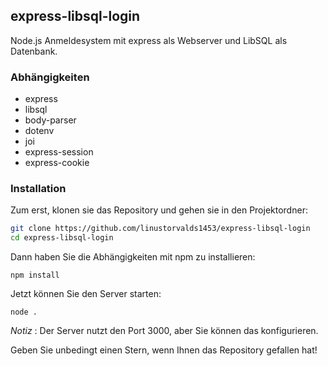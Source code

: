 ## express-libsql-login

Node.js Anmeldesystem mit express als Webserver und LibSQL als Datenbank.


### Abhängigkeiten

- express
- libsql
- body-parser
- dotenv
- joi
- express-session
- express-cookie

### Installation

Zum erst, klonen sie das Repository und gehen sie in den Projektordner:

```bash
git clone https://github.com/linustorvalds1453/express-libsql-login
cd express-libsql-login
```

Dann haben Sie die Abhängigkeiten mit npm zu installieren:
```
npm install
```

Jetzt können Sie den Server starten:

```
node .
```

*Notiz* : Der Server nutzt den Port 3000, aber Sie können das konfigurieren.

Geben Sie unbedingt einen Stern, wenn Ihnen das Repository gefallen hat!
